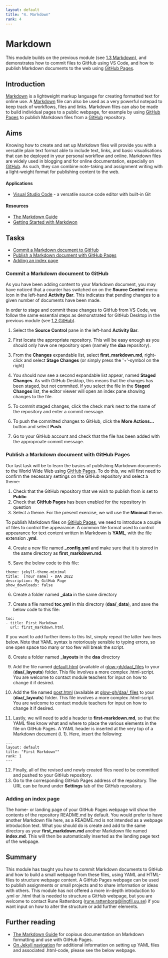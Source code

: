 ```yaml
---
layout: default
title: "4. Markdown"
rank: 4
---
```

# Markdown
This module builds on the previous module (see [1.3 Markdown](./1_3_markdown.md)), and demonstrates how to commit files to GitHub using VS Code, and how to publish Markdown documents to the web using [GitHub Pages](https://pages.github.com).

## Introduction
[Markdown](https://daringfireball.net/projects/markdown/) is a lightweight markup language for creating formatted text for online use. A [Markdown]([Markdown](https://daringfireball.net/projects/markdown/)) file can also be used as a very powerful notepad to keep track of workflows, files and links. Markdown files can also be made to build individual pages to a public webpage, for example by using [GitHub Pages](https://pages.github.com) to publish Markdown files from a [GitHub](github.com) repository.

## Aims
Knowing how to create and set up Markdown files will provide you with a versatile plain text format able to include text, links, and basic visualisations that can be deployed in your personal workflow and online. Markdown files are widely used in blogging and for online documentation, especially on [GitHub](github.com). As such, they can combine note-taking and assignment writing with a light-weight format for publishing content to the web.

#### Applications
* [Visual Studio Code](https://code.visualstudio.com) - a versatile source code editor with built-in Git

#### Resources
* [The Markdown Guide](https://www.markdownguide.org)
* [Getting Started with Markdwon](https://programminghistorian.org/en/lessons/getting-started-with-markdown)

## Tasks
* [Commit a Markdown document to GitHub](#commit-a-markdown-document-to-github)
* [Publish a Markdown document with GitHub Pages](#publish-a-markdown-document-with-github-pages)
* [Adding an index page](#adding-an-index-page)

### Commit a Markdown document to GitHub
As you have been adding content to your Markdown document, you may have noticed that a counter has switched on on the **Source Control** menu icon in the left-hand **Activity Bar**. This indicates that pending changes to a given number of documents have been made.

In order to stage and commit these changes to GitHub from VS Code, we follow the same essential steps as demonstrated for GitHub Desktop in the previous module (see [1.2 GitHub](./1_2_github.md)).

1. Select the **Source Control** pane in the left-hand **Activity Bar**.

2. First locate the appropriate repository. This will be easy enough as you should only have one repository open (namely the **daa** repository).

3. From the **Changes** expandable list, select **first_markdown.md**, right-click and select **Stage Changes** (or simply press the '+'-symbol on the right)

4. You should now see a second expandable list appear, named **Staged Changes**. As with GitHub Desktop, this means that the changes has been staged, but not commited. If you select the file in the **Staged Changes** list, the editor viewer will open an index pane showing changes to the file.

5. To commit staged changes, click the check mark next to the name of the repository and enter a commit message.

6. To push the committed changes to GitHub, click the **More Actions...** button and select **Push**. 

7. Go to your GitHub account and check that the file has been added with the approproate commit message.

### Publish a Markdown document with GitHub Pages
Our last task will be to learn the basics of publishing Markdown documents to the World Wide Web using [GitHub Pages](https://pages.github.com). To do this, we will first need to confirm the necessary settings on the GitHub repository and select a theme: 

1. Check that the GitHub repository that we wish to publish from is set to **Public**
2. Check that **GitHub Pages** has been enabled for the repository in question
3. Select a theme. For the present exercise, we will use the **Minimal** theme.

To publish Markdown files on [GitHub Pages](https://pages.github.com), we need to introduce a couple of files to control the appearance. A common file format used to control appearance for text content written in Markdown is **YAML**, with the file extension **.yml**.

4. Create a new file named **_config.yml** and make sure that it is stored in the same directory as **first_markdown.md**.

5. Save the below code to this file:

```
theme: jekyll-theme-minimal
title:  [Your name] - DAA 2022
description: My GitHub Page
show_downloads: false
```

6. Create a folder named **_data** in the same directory

7. Create a file named **toc.yml** in this directory (**daa/_data**), and save the below code to this file:

```
toc:
- title: First Markdown
  url: first_markdown.html
```

If you want to add further items to this list, simply repeat the latter two lines below. Note that YAML syntax is notoriously sensible to typing errors, so one open space too many or too few will break the script.

8. Create a folder named **_layouts** in the **daa** directory

9. Add the file named [default.html](./_files/default.html) (available at [glow-gh/daa/_files](https://github.com/glow-gh/daa/tree/main/_files/default.html) to your (**daa/_layouts**) folder. This file involves a more complex .html-script. You are welcome to contact module teachers for input on how to change it if desired.

10. Add the file named [post.html](./_files/default.html) (available at [glow-gh/daa/_files](https://github.com/glow-gh/daa/tree/main/_files/post.html) to your (**daa/_layouts**) folder. This file involves a more complex .html-script. You are welcome to contact module teachers for input on how to change it if desired.

11. Lastly, we will need to add a header to **first-markdown.md**, so that the YAML files know what and where to place the various elements in the file on GitHub Pages. A YAML header is inserted at the very top of a Markdown document (l. 1). Here, insert the following:

```
---
layout: default
title: "First Markdown""
rank: 1
---
```

12. Finally, all of the revised and newly created files need to be committed and pushed to your GitHub repository.
13. Go to the corresponding GitHub Pages address of the repository. The URL can be found under **Settings** tab of the GitHub repository.

### Adding an index page
The home- or landing page of your GitHub Pages webpage will show the contents of the repository README.md by default. You would prefer to have another Markdown file here, as a README.md is not intended as a webpage introduction text. What you should do is create and add to the same directory as your **first_markdown.md** another Markdown file named **index.md**. This will then be automatically inserted as the landing page text of the webpage.

## Summary
This module has taught you how to commit Markdown documents to GitHub and how to build a small webpage from these files, using YAML and HTML-files to structure webpage content. A GitHub Pages webpage can be used to publish assignments or small projects and to share information or ideas with others. This module has not offered a more in-depth introduction to .yml or .html that is needed to structure a GitHub webpage, but you are welcome to contact Rune Rattenborg ([rune.rattenborg@lingfil.uu.se](mailto:rune.rattenborg@lingfil.uu.se)) if you want input on how to alter the structure or add further elements.


## Further reading
* [The Markdown Guide](https://www.markdownguide.org) for copious documentation on Markdown formatting and use with GitHub Pages.
* [On Jekyll navigation](https://jekyllrb.com/tutorials/navigation/) for additional information on setting up YAML files and associated .html-code, please see the below webpage.





